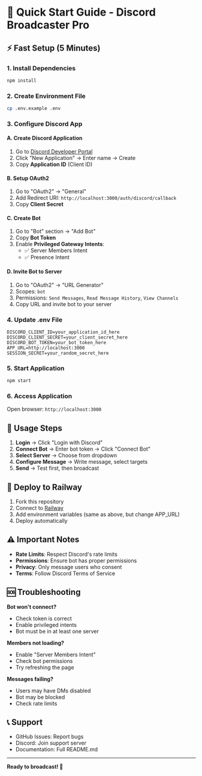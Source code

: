 # 🚀 Quick Start Guide - Discord Broadcaster Pro

## ⚡ Fast Setup (5 Minutes)

### 1. Install Dependencies
```bash
npm install
```

### 2. Create Environment File
```bash
cp .env.example .env
```

### 3. Configure Discord App

#### A. Create Discord Application
1. Go to [Discord Developer Portal](https://discord.com/developers/applications)
2. Click "New Application" → Enter name → Create
3. Copy **Application ID** (Client ID)

#### B. Setup OAuth2
1. Go to "OAuth2" → "General"
2. Add Redirect URI: `http://localhost:3000/auth/discord/callback`
3. Copy **Client Secret**

#### C. Create Bot
1. Go to "Bot" section → "Add Bot"
2. Copy **Bot Token**
3. Enable **Privileged Gateway Intents**:
   - ✅ Server Members Intent
   - ✅ Presence Intent

#### D. Invite Bot to Server
1. Go to "OAuth2" → "URL Generator"
2. Scopes: `bot`
3. Permissions: `Send Messages`, `Read Message History`, `View Channels`
4. Copy URL and invite bot to your server

### 4. Update .env File
```env
DISCORD_CLIENT_ID=your_application_id_here
DISCORD_CLIENT_SECRET=your_client_secret_here
DISCORD_BOT_TOKEN=your_bot_token_here
APP_URL=http://localhost:3000
SESSION_SECRET=your_random_secret_here
```

### 5. Start Application
```bash
npm start
```

### 6. Access Application
Open browser: `http://localhost:3000`

## 🎯 Usage Steps

1. **Login** → Click "Login with Discord"
2. **Connect Bot** → Enter bot token → Click "Connect Bot"
3. **Select Server** → Choose from dropdown
4. **Configure Message** → Write message, select targets
5. **Send** → Test first, then broadcast

## 🚀 Deploy to Railway

1. Fork this repository
2. Connect to [Railway](https://railway.app)
3. Add environment variables (same as above, but change APP_URL)
4. Deploy automatically

## ⚠️ Important Notes

- **Rate Limits**: Respect Discord's rate limits
- **Permissions**: Ensure bot has proper permissions
- **Privacy**: Only message users who consent
- **Terms**: Follow Discord Terms of Service

## 🆘 Troubleshooting

**Bot won't connect?**
- Check token is correct
- Enable privileged intents
- Bot must be in at least one server

**Members not loading?**
- Enable "Server Members Intent"
- Check bot permissions
- Try refreshing the page

**Messages failing?**
- Users may have DMs disabled
- Bot may be blocked
- Check rate limits

## 📞 Support

- GitHub Issues: Report bugs
- Discord: Join support server
- Documentation: Full README.md

---
**Ready to broadcast! 🎉**
